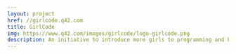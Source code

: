 ```yaml
---
layout: project
href: //girlcode.q42.com
title: GirlCode
img: https://www.q42.com/images/girlcode/logo-girlcode.png
description: An initiative to introduce more girls to programming and brigde the gender gap in tech. The website is a place for introduction, information and inspiration for future Girl Coders. Built in meteor.js & scss
---
```


